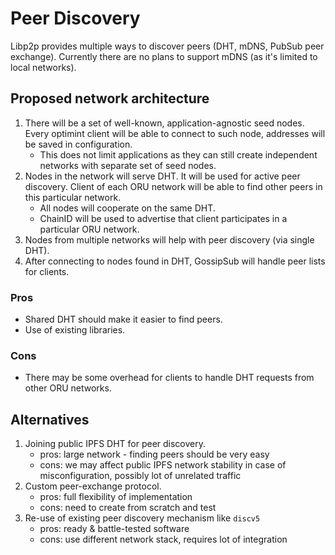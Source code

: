 # Peer Discovery

Libp2p provides multiple ways to discover peers (DHT, mDNS, PubSub peer exchange). Currently there are no plans to support mDNS (as it's limited to local networks).

## Proposed network architecture
1. There will be a set of well-known, application-agnostic seed nodes. Every optimint client will be able to connect to such node, addresses will be saved in configuration.
    * This does not limit applications as they can still create independent networks with separate set of seed nodes.
2. Nodes in the network will serve DHT. It will be used for active peer discovery. Client of each ORU network will be able to find other peers in this particular network.
    * All nodes will cooperate on the same DHT.
    * ChainID will be used to advertise that client participates in a particular ORU network.
3. Nodes from multiple networks will help with peer discovery (via single DHT).
4. After connecting to nodes found in DHT, GossipSub will handle peer lists for clients.

### Pros
* Shared DHT should make it easier to find peers.
* Use of existing libraries.

### Cons
* There may be some overhead for clients to handle DHT requests from other ORU networks.

## Alternatives
1. Joining public IPFS DHT for peer discovery.
    * pros: large network - finding peers should be very easy
    * cons: we may affect public IPFS network stability in case of misconfiguration, possibly lot of unrelated traffic
2. Custom peer-exchange protocol.
    * pros: full flexibility of implementation
    * cons: need to create from scratch and test
3. Re-use of existing peer discovery mechanism like `discv5`
    * pros: ready & battle-tested software
    * cons: use different network stack, requires lot of integration
